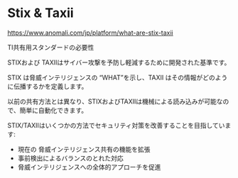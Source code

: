# Stix & Taxii

https://www.anomali.com/jp/platform/what-are-stix-taxii

TI共有用スタンダードの必要性

STIXおよび TAXIIはサイバー攻撃を予防し軽減するために開発された基準です。 

STIX は脅威インテリジェンスの “WHAT”を示し、TAXII はその情報がどのように伝播するかを定義します。 

以前の共有方法とは異なり、STIXおよびTAXIIは機械による読み込みが可能なので、簡単に自動化できます。

STIX/TAXIIはいくつかの方法でセキュリティ対策を改善することを目指しています:

* 現在の 脅威インテリジェンス共有の機能を拡張
* 事前検出によるバランスのとれた対応
* 脅威インテリジェンスへの全体的アプローチを促進

